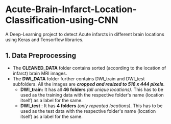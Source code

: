 # Acute-Brain-Infarct-Location-Classification-using-CNN
A Deep-Learning project to detect Acute infarcts in different brain locations using Keras and Tensorflow libraries.

## 1. Data Preprocessing
- The **CLEANED_DATA** folder contains sorted (according to the location of infarct) brain MRI images.
- The **DWI_DATA** folder further contains DWI_train and DWI_test subfolders. All the images are ***cropped and resized to 516 x 444 pixels***.
   -  **DWI_train:** It has all **46 folders** *(all unique locations)*. This has to be used as the training data with the respective folder's name (location itself) as a label for the same. 
   -  **DWI_test** : It has **4 folders** *(only repeated locations)*. This has to be used as the test data with the respective folder's name (location itself) as a label for the same. 
